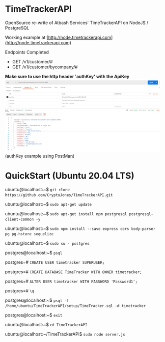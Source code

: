 # TimeTrackerAPI

OpenSource re-write of Atbash Services' TimeTrackerAPI on NodeJS / PostgreSQL

Working example at [http://node.timetrackerapi.com](http://node.timetrackerapi.com)

Endpoints Completed
 * GET /v1/customer/#
 * GET /v1/customer/bycompany/#

**Make sure to use the http header 'authKey' with the ApiKey**
![example image](https://github.com/CryptoJones/TimeTrackerAPI/blob/master/setup/postman_example.PNG?raw=true)
(authKey example using PostMan)

#

# QuickStart (Ubuntu 20.04 LTS)

ubuntu@localhost:~$ `git clone https://github.com/CryptoJones/TimeTrackerAPI.git`

ubuntu@localhost:~$ `sudo apt-get update`

ubuntu@localhost:~$ `sudo apt-get install npm postgresql postgresql-client-common -y`

ubuntu@localhost:~$ `sudo npm install --save express cors body-parser pg pg-hstore sequelize`

ubuntu@localhost:~$ `sudo su - postgres`

postgres@localhost:~$ `psql`

postgres=# `CREATE USER timetracker SUPERUSER;`

postgres=# `CREATE DATABASE TimeTracker WITH OWNER timetracker;`

postgres=# `ALTER USER timetracker WITH PASSWORD 'Password1';`

postgres=# `\q`

postgres@localhost:~$ `psql -f /home/ubuntu/TimeTrackerAPI/setup/TimeTracker.sql -d timetracker`

postgres@localhost:~$ `exit`

ubuntu@localhost:~$ `cd TimeTrackerAPI`

ubuntu@localhost:~/TimeTrackerAPI$ `sudo node server.js`
